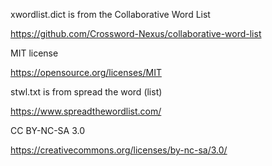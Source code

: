 xwordlist.dict is from the Collaborative Word List

https://github.com/Crossword-Nexus/collaborative-word-list

MIT license

https://opensource.org/licenses/MIT


stwl.txt is from spread the word (list)

https://www.spreadthewordlist.com/

CC BY-NC-SA 3.0

https://creativecommons.org/licenses/by-nc-sa/3.0/
